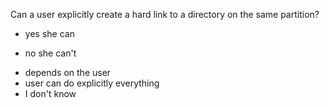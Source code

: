 Can a user explicitly create a hard link to a directory on the same partition?

* yes she can
+ no she can't
* depends on the user
* user can do explicitly everything
* I don't know
